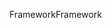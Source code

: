 <span data-ttu-id="198a4-101">Framework</span><span class="sxs-lookup"><span data-stu-id="198a4-101">Framework</span></span>